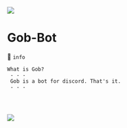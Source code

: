 ![](http://i.imgur.com/P3zymP6.png)

# Gob-Bot 

:japanese_goblin: `info`

```
What is Gob?
 - - -
 Gob is a bot for discord. That's it.
 - - -
```

# 
\
![](http://i.imgur.com/OaaMzYF.gif)